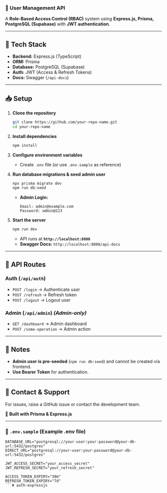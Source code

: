 ### **🚀 User Management API**  
A **Role-Based Access Control (RBAC)** system using **Express.js, Prisma, PostgreSQL (Supabase)** with **JWT authentication**.

---

## **📂 Tech Stack**  
- **Backend:** Express.js (TypeScript)  
- **ORM:** Prisma  
- **Database:** PostgreSQL (Supabase)  
- **Auth:** JWT (Access & Refresh Tokens)  
- **Docs:** Swagger (`/api-docs`)  

---

## **📥 Setup**  

1. **Clone the repository**  
   ```sh
   git clone https://github.com/your-repo-name.git
   cd your-repo-name
   ```

2. **Install dependencies**  
   ```sh
   npm install
   ```

3. **Configure environment variables**  
   - Create `.env` file (or use `.env.sample` as reference)

4. **Run database migrations & seed admin user**  
   ```sh
   npx prisma migrate dev  
   npm run db:seed
   ```  
   - **Admin Login:**  
     ```
     Email: admin@example.com  
     Password: admin@123
     ```

5. **Start the server**  
   ```sh
   npm run dev
   ```
   - API runs at **`http://localhost:8000`**  
   - **Swagger Docs:** `http://localhost:8000/api-docs`

---

## **🔑 API Routes**  

### **Auth (`/api/auth`)**  
- `POST /login` → Authenticate user  
- `POST /refresh` → Refresh token  
- `POST /logout` → Logout user  

### **Admin (`/api/admin`)** *(Admin-only)*  
- `GET /dashboard` → Admin dashboard  
- `POST /some-operation` → Admin action  

---

## **📌 Notes**  
- **Admin user is pre-seeded** (`npm run db:seed`) and cannot be created via frontend.  
- **Use Bearer Token** for authentication.  

---

## **📧 Contact & Support**  
For issues, raise a GitHub issue or contact the development team.  

🚀 **Built with Prisma & Express.js**  

---

### **📌 `.env.sample` (Example .env file)**
```env
DATABASE_URL="postgresql://your-user:your-password@your-db-url:5432/postgres"
DIRECT_URL="postgresql://your-user:your-password@your-db-url:5432/postgres"

JWT_ACCESS_SECRET="your_access_secret"
JWT_REFRESH_SECRET="your_refresh_secret"

ACCESS_TOKEN_EXPIRY="30m"
REFRESH_TOKEN_EXPIRY="7d"
```# auth-expressjs
